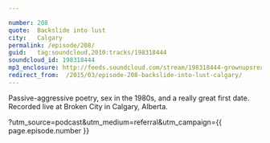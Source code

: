 ```yaml
---

number: 208
quote:  Backslide into lust
city:   Calgary
permalink: /episode/208/
guid:   tag:soundcloud,2010:tracks/198318444
soundcloud_id: 198318444
mp3_enclosure: http://feeds.soundcloud.com/stream/198318444-grownupsreadthingstheywroteaskids-s2e08.mp3
redirect_from:  /2015/03/episode-208-backslide-into-lust-calgary/ 
---
```


Passive-aggressive poetry, sex in the 1980s, and a really great first date. Recorded live at Broken City in Calgary, Alberta.

?utm_source=podcast&utm_medium=referral&utm_campaign={{ page.episode.number }}